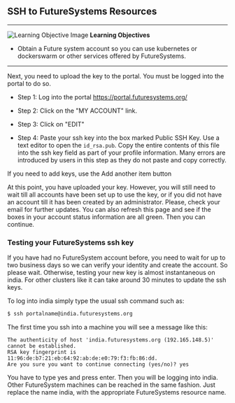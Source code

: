 ## SSH to FutureSystems Resources

---

![Learning Objective Image](images/learning.png) **Learning Objectives**

* Obtain a Future system account so you can use kubernetes or
  dockerswarm or other services offered by FutureSystems.

---

Next, you need to upload the key to the portal. You must be logged into
the portal to do so.

* Step 1: Log into the portal <https://portal.futuresystems.org/>


* Step 2: Click on the "MY ACCOUNT" link.

* Step 3: Click on "EDIT"

* Step 4: Paste your ssh key into the box marked Public SSH Key. Use a
  text editor to open the `id_rsa.pub`. Copy the entire contents of
  this file into the ssh key field as part of your profile
  information. Many errors are introduced by users in this step as
  they do not paste and copy correctly.

If you need to add keys, use the Add another item button

At this point, you have uploaded your key. However, you will still need
to wait till all accounts have been set up to use the key, or if you did
not have an account till it has been created by an administrator.
Please, check your email for further updates. You can also refresh this
page and see if the boxes in your account status information are all
green. Then you can continue.

### Testing your FutureSystems ssh key

If you have had no FutureSystem account before, you need to wait for up
to two business days so we can verify your identity and create the
account. So please wait. Otherwise, testing your new key is almost
instantaneous on india. For other clusters like it can take around 30
minutes to update the ssh keys.

To log into india simply type the usual ssh command such as:

```bash
$ ssh portalname@india.futuresystems.org
```

The first time you ssh into a machine you will see a message like this:

```
The authenticity of host 'india.futuresystems.org (192.165.148.5)' cannot be established.
RSA key fingerprint is 11:96:de:b7:21:eb:64:92:ab:de:e0:79:f3:fb:86:dd.
Are you sure you want to continue connecting (yes/no)? yes
```

You have to type yes and press enter. Then you will be logging into
india. Other FutureSystem machines can be reached in the same fashion.
Just replace the name india, with the appropriate FutureSystems resource
name.



